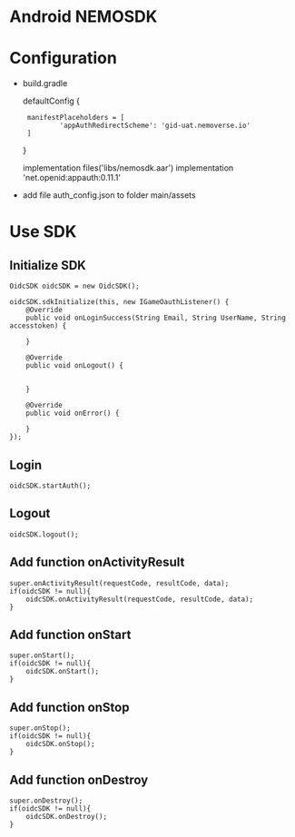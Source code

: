 # Android NEMOSDK

# Configuration

-  build.gradle

	defaultConfig {
        
        manifestPlaceholders = [
                'appAuthRedirectScheme': 'gid-uat.nemoverse.io'
        ]
    }
	
	
    implementation files('libs/nemosdk.aar')
    implementation 'net.openid:appauth:0.11.1'
	
-  add file auth_config.json to folder main/assets


	
# Use SDK

## Initialize SDK 
	
	OidcSDK oidcSDK = new OidcSDK();

	oidcSDK.sdkInitialize(this, new IGameOauthListener() {
		@Override
		public void onLoginSuccess(String Email, String UserName, String accesstoken) {

		}

		@Override
		public void onLogout() {

			
		}

		@Override
		public void onError() {

		}
	});
	
## Login

	oidcSDK.startAuth();

## Logout
	
	oidcSDK.logout();
	
## Add function onActivityResult
  
	super.onActivityResult(requestCode, resultCode, data);
	if(oidcSDK != null){
		oidcSDK.onActivityResult(requestCode, resultCode, data);
	}

## Add function onStart
	
	super.onStart();
	if(oidcSDK != null){
		oidcSDK.onStart();
	}

## Add function onStop

	super.onStop();
	if(oidcSDK != null){
		oidcSDK.onStop();
	}

## Add function onDestroy

	super.onDestroy();
	if(oidcSDK != null){
		oidcSDK.onDestroy();
	}
